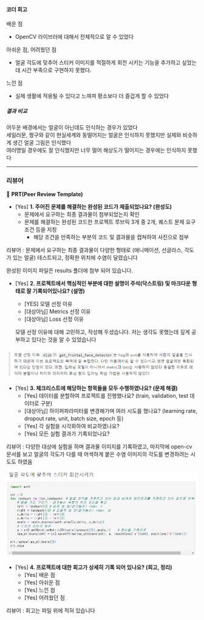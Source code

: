 #### 코더 회고
배운 점
- OpenCV 라이브러에 대해서 전체적으로 알 수 있었다

아쉬운 점, 어려웠던 점
- 얼굴 각도에 맞추어 스티커 이미지를 적절하게 회전 시키는 기능을 추가하고 싶었는데 시간 부족으로 구현하지 못했다. 

느낀 점
- 실제 생활에 적용될 수 있다고 느껴져 평소보다 더 즐겁게 할 수 있었다

##### 결과 비교
어두운 배경에서는 얼굴이 아닌데도 인식하는 경우가 있었다  
세일러문, 짱구와 같이 현실세계와 동떨어지는 얼굴은 인식하지 못했지만 실제와 비슷하게 생긴 얼굴 그림은 인식했다  
여러명일 경우에도 잘 인식했지만 너무 멀어 해상도가 떨어지는 경우에는 인식하지 못했다  

---
### 리뷰어
🔑 **PRT(Peer Review Template)**

- [Yes]  **1. 주어진 문제를 해결하는 완성된 코드가 제출되었나요? (완성도)**
    - 문제에서 요구하는 최종 결과물이 첨부되었는지 확인
    - 문제를 해결하는 완성된 코드란 프로젝트 루브릭 3개 중 2개, 
    퀘스트 문제 요구조건 등을 지칭
        - 해당 조건을 만족하는 부분의 코드 및 결과물을 캡쳐하여 사진으로 첨부

리뷰어 : 문제에서 요구하는 최종 결과물이 다양한 형태로 (애니메이션, 선글라스, 각도가 있는 얼굴) 테스트되고, 정확한 위치에 수염이 달렸습니다

완성된 이미지 파일은 results 폴더에 첨부 되어 있습니다. 



- [Yes]  **2. 프로젝트에서 핵심적인 부분에 대한 설명이 주석(닥스트링) 및 마크다운 형태로 잘 기록되어있나요? (설명)**
    - [YES]  모델 선정 이유
    - [대상아님]  Metrics 선정 이유
    - [대상아님]  Loss 선정 이유
  
  모델 선정 이유에 대해 고민하고, 작성해 두셨습니다. 저는 생각도 못했는데 깊게 공부하고 있다는 것을 알 수 있었습니다


![](review_01.png)



- [Yes]  **3. 체크리스트에 해당하는 항목들을 모두 수행하였나요? (문제 해결)**
    - [Yes]  데이터를 분할하여 프로젝트를 진행했나요? (train, validation, test 데이터로 구분)
    - [대상아님]  하이퍼파라미터를 변경해가며 여러 시도를 했나요? (learning rate, dropout rate, unit, batch size, epoch 등)
    - [Yes]  각 실험을 시각화하여 비교하였나요?
    - [Yes]  모든 실험 결과가 기록되었나요?

리뷰어 : 다양한 대상에 실험을 하며 결과물 이미지를 기록하였고, 마지막에 open-cv 문서를 보고 얼굴의 각도가 다를 때 어색하게 붙은 수염 이미지의 각도를 변경하려는 시도도 하였음

![](review_02.png)


- [Yes]  **4. 프로젝트에 대한 회고가 상세히 기록 되어 있나요? (회고, 정리)**
    - [Yes]  배운 점
    - [Yes]  아쉬운 점
    - [Yes]  느낀 점
    - [Yes]  어려웠던 점

리뷰어 : 회고는 파일 위에 적혀 있습니다